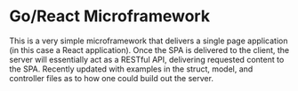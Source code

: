 # Go/React Microframework

This is a very simple microframework that delivers a single page application (in this case a React application).
Once the SPA is delivered to the client, the server will essentially act as a RESTful API, delivering requested content to the SPA.
Recently updated with examples in the struct, model, and controller files as to how one could build out the server.
